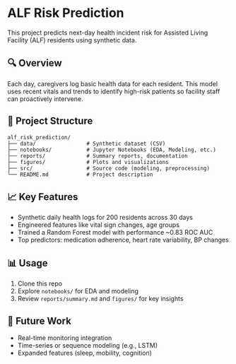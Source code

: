 # ALF Risk Prediction

This project predicts next-day health incident risk for Assisted Living Facility (ALF) residents using synthetic data.

## 🔍 Overview

Each day, caregivers log basic health data for each resident. This model uses recent vitals and trends to identify high-risk patients so facility staff can proactively intervene.

## 📁 Project Structure

```
alf_risk_prediction/
├── data/                # Synthetic dataset (CSV)
├── notebooks/           # Jupyter Notebooks (EDA, Modeling, etc.)
├── reports/             # Summary reports, documentation
├── figures/             # Plots and visualizations
├── src/                 # Source code (modeling, preprocessing)
└── README.md            # Project description
```

## 📈 Key Features

- Synthetic daily health logs for 200 residents across 30 days
- Engineered features like vital sign changes, age groups
- Trained a Random Forest model with performance ~0.83 ROC AUC
- Top predictors: medication adherence, heart rate variability, BP changes

## 📊 Usage

1. Clone this repo
2. Explore `notebooks/` for EDA and modeling
3. Review `reports/summary.md` and `figures/` for key insights

## 🧠 Future Work

- Real-time monitoring integration
- Time-series or sequence modeling (e.g., LSTM)
- Expanded features (sleep, mobility, cognition)
